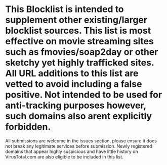 # This Blocklist is intended to supplement other existing/larger blocklist sources. This list is most effective on movie streaming sites such as fmovies/soap2day or other sketchy yet highly trafficked sites. All URL additions to this list are vetted to avoid including a false positive. Not intended to be used for anti-tracking purposes however, such domains also arent explicitly forbidden. #

All submissions are welcome in the issues section, please ensure it does not break any legitimate services before submission. Newly registered domains that appear highly suspicious and have little history on VirusTotal.com are also eligible to be included in this list. 
